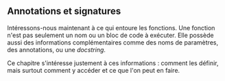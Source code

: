 ## Annotations et signatures

Intéressons-nous maintenant à ce qui entoure les fonctions.
Une fonction n'est pas seulement un nom ou un bloc de code à exécuter.
Elle possède aussi des informations complémentaires comme des noms de paramètres, des annotations, ou une *docstring*.

Ce chapitre s'intéresse justement à ces informations :
comment les définir, mais surtout comment y accéder et ce que l'on peut en faire.

